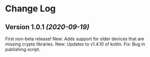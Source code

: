 Change Log
==========

Version 1.0.1 *(2020-09-19)*
------------------------------------
First non-beta release!
New: Adds support for older devices that are missing crypto libraries.
New: Updates to v1.4.10 of kotlin.
Fix: Bug in publishing script.